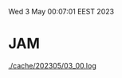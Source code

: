 Wed  3 May 00:07:01 EEST 2023
# JAM
<a href='./cache/202305/03_00.log'>./cache/202305/03_00.log</a>
